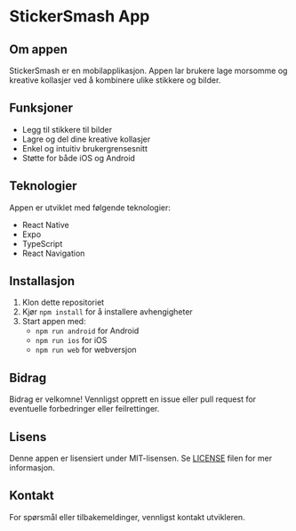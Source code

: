 # StickerSmash App

## Om appen
StickerSmash er en mobilapplikasjon. Appen lar brukere lage morsomme og kreative kollasjer ved å kombinere ulike stikkere og bilder.

## Funksjoner
- Legg til stikkere til bilder
- Lagre og del dine kreative kollasjer
- Enkel og intuitiv brukergrensesnitt
- Støtte for både iOS og Android

## Teknologier
Appen er utviklet med følgende teknologier:
- React Native
- Expo
- TypeScript
- React Navigation

## Installasjon
1. Klon dette repositoriet
2. Kjør `npm install` for å installere avhengigheter
3. Start appen med:
   - `npm run android` for Android
   - `npm run ios` for iOS
   - `npm run web` for webversjon

## Bidrag
Bidrag er velkomne! Vennligst opprett en issue eller pull request for eventuelle forbedringer eller feilrettinger.

## Lisens
Denne appen er lisensiert under MIT-lisensen. Se [LICENSE](LICENSE) filen for mer informasjon.

## Kontakt
For spørsmål eller tilbakemeldinger, vennligst kontakt utvikleren.
